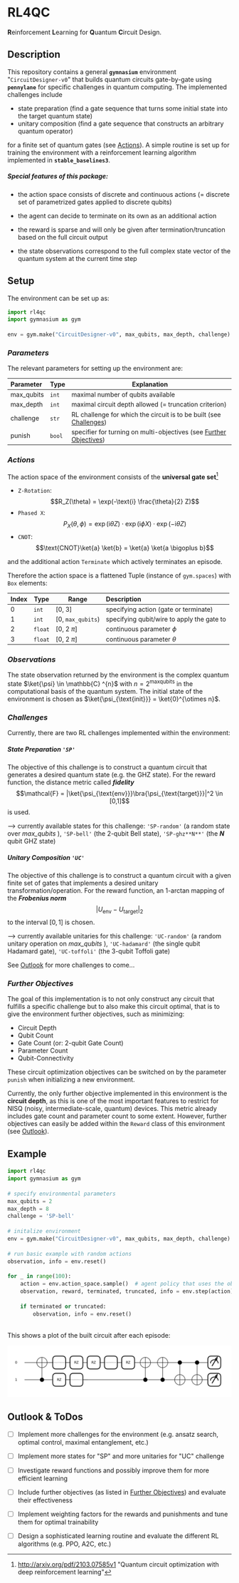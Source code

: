 # RL4QC

**R**einforcement **L**earning for **Q**uantum **C**ircuit Design.

## **Description**

This repository contains a general **`gymnasium`** environment "`CircuitDesigner-v0`" that builds quantum circuits gate-by-gate using **`pennylane`** for specific challenges in quantum computing. The implemented challenges include

+ state preparation 
  (find a gate sequence that turns some initial state into the target quantum state)
+ unitary composition 
  (find a gate sequence that constructs an arbitrary quantum operator)

for a finite set of quantum gates (see [Actions](#actions)). A simple routine is set up for training the environment with a reinforcement learning algorithm implemented in **`stable_baselines3`**. 

##### Special features of this package: 

+ the action space consists of discrete and continuous actions 
  (= discrete set of parametrized gates applied to discrete qubits)
  
+ the agent can decide to terminate on its own as an additional action

+ the reward is sparse and will only be given after termination/truncation based on the full circuit output

+ the state observations correspond to the full complex state vector of the quantum system at the current time step

  

## **Setup**

The environment can be set up as:

```python
import rl4qc
import gymnasium as gym

env = gym.make("CircuitDesigner-v0", max_qubits, max_depth, challenge)
```

### *Parameters*

The relevant parameters for setting up the environment are:

| Parameter  | Type   | Explanation                                                  |
| :--------- | ------ | ------------------------------------------------------------ |
| max_qubits | `int ` | maximal number of qubits available                           |
| max_depth  | `int`  | maximal circuit depth allowed (= truncation criterion)       |
| challenge  | `str`  | RL challenge for which the circuit is to be built (see [Challenges](#challenges)) |
| punish     | `bool` | specifier for turning on multi-objectives (see [Further Objectives](#further-objectives)) |

### *Actions*

The action space of the environment consists of the **universal gate set**[^1] 

+ `Z-Rotation`: $$R_Z(\theta) = \exp(-\text{i} \frac{\theta}{2} Z)$$
+ `Phased X`: $$P_X(\theta, \phi) = \exp(\text{i}\theta Z) \cdot \exp(\text{i}\phi X) \cdot \exp(-\text{i}\theta Z)$$
+ `CNOT`: $$\text{CNOT}\ket{a} \ket{b} = \ket{a} \ket{a \bigoplus b}$$

and the additional action `Terminate` which actively terminates an episode.



Therefore the action space is a flattened Tuple (instance of `gym.spaces`) with `Box` elements: 

| Index | Type    | Range             | Description                                |
| ----- | ------- | ----------------- | :----------------------------------------- |
| 0     | `int`   | [0, 3]            | specifying action (gate or terminate)      |
| 1     | `int`   | [0, `max_qubits`) | specifying qubit/wire to apply the gate to |
| 2     | `float` | [0, 2 $\pi$]       | continuous parameter $\phi$                |
| 3     | `float` | [0, 2 $\pi$]       | continuous parameter $\theta$              |

[^1]: http://arxiv.org/pdf/2103.07585v1 "Quantum circuit optimization with deep reinforcement learning"

### *Observations*

The state observation returned by the environment is the complex quantum state $\ket{\psi} \in \mathbb{C} ^{n}$ with $n = 2^{\mathrm{maxqubits}}$ in the computational basis of the quantum system. The initial state of the environment is chosen as $\ket{\psi_{\text{init}}} = \ket{0}^{\otimes n}$.

### *Challenges*

Currently, there are two RL challenges implemented within the environment:

##### State Preparation `'SP'`

The objective of this challenge is to construct a quantum circuit that generates a desired quantum state (e.g. the GHZ state).
For the reward function, the distance metric called ***fidelity*** $$\mathcal{F} = |\ket{\psi_{\text{env}}}\bra{\psi_{\text{target}}}|^2 \in [0,1]$$ is used.

--> currently available states for this challenge: `'SP-random'` (a random state over *max_qubits* ), `'SP-bell'` (the 2-qubit Bell state), `'SP-ghz**N**'` (the ***N*** qubit GHZ state)

##### Unitary Composition `'UC'`

The objective of this challenge is to construct a quantum circuit with a given finite set of gates that implements a desired unitary transformation/operation. For the reward function, an 1-arctan mapping of the ***Frobenius norm*** $$|U_{\text{env}} - U_{\text{target}}|_2$$ to the interval $[0,1]$ is chosen.

--> currently available unitaries for this challenge: `'UC-random'` (a random unitary operation on *max_qubits* ), `'UC-hadamard'` (the single qubit Hadamard gate), `'UC-toffoli'` (the 3-qubit Toffoli gate)

See [Outlook](#outlook-&-todos) for more challenges to come...

### *Further Objectives*

The goal of this implementation is to not only construct any circuit that fulfills a specific challenge but to also make this circuit optimal, that is to give the environment further objectives, such as minimizing:

+ Circuit Depth 
+ Qubit Count
+ Gate Count (or: 2-qubit Gate Count)
+ Parameter Count
+ Qubit-Connectivity

These circuit optimization objectives can be switched on by the parameter `punish` when initializing a new environment. 

Currently, the only further objective implemented in this environment is the **circuit depth**, as this is one of the most important features to restrict for NISQ (noisy, intermediate-scale, quantum) devices. This metric already includes gate count and parameter count to some extent. However, further objectives can easily be added within the `Reward` class of this environment (see [Outlook](#outlook-&-todos)).



##  **Example**

```python
import rl4qc
import gymnasium as gym

# specify environmental parameters
max_qubits = 2
max_depth = 8
challenge = 'SP-bell'

# initalize environment
env = gym.make("CircuitDesigner-v0", max_qubits, max_depth, challenge)

# run basic example with random actions
observation, info = env.reset()

for _ in range(100):
    action = env.action_space.sample()  # agent policy that uses the observation and info
    observation, reward, terminated, truncated, info = env.step(action)

    if terminated or truncated:
        observation, info = env.reset()
        
```

This shows a plot of the built circuit after each episode:

![example_circuit](/models/example_circuit.png)

## **Outlook & ToDos**

- [ ] Implement more challenges for the environment (e.g. ansatz search, optimal control, maximal entanglement, etc.)

- [ ] Implement more states for "SP" and more unitaries for "UC" challenge

- [ ] Investigate reward functions and possibly improve them for more efficient learning

- [ ] Include further objectives (as listed in [Further Objectives](#further-objectives)) and evaluate their effectiveness

- [ ] Implement weighting factors for the rewards and punishments and tune them for optimal trainability

- [ ] Design a sophisticated learning routine and evaluate the different RL algorithms (e.g. PPO, A2C, etc.)

  

  

